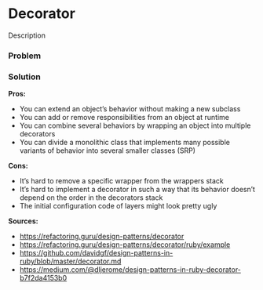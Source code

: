 # Decorator

Description

### Problem

### Solution

**Pros:**
- You can extend an object’s behavior without making a new subclass
- You can add or remove responsibilities from an object at runtime
- You can combine several behaviors by wrapping an object into multiple decorators
- You can divide a monolithic class that implements many possible variants of behavior into several smaller classes (SRP)

**Cons:**
- It’s hard to remove a specific wrapper from the wrappers stack
- It’s hard to implement a decorator in such a way that its behavior doesn’t depend on the order in the decorators stack
- The initial configuration code of layers might look pretty ugly

**Sources:**
- https://refactoring.guru/design-patterns/decorator
- https://refactoring.guru/design-patterns/decorator/ruby/example
- https://github.com/davidgf/design-patterns-in-ruby/blob/master/decorator.md
- https://medium.com/@dljerome/design-patterns-in-ruby-decorator-b7f2da4153b0

